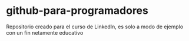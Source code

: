 # github-para-programadores
Repositorio creado para el curso de LinkedIn, es solo a modo de ejemplo con un fin netamente educativo
